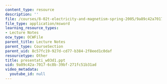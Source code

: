 ```yaml
---
content_type: resource
description: ''
file: /courses/8-02t-electricity-and-magnetism-spring-2005/9a89c42a70176c8b39bf271fc51b31ad_presentati_w03d1.ppt
file_type: application/msword
learning_resource_types:
- Lecture Notes
ocw_type: OCWFile
parent_title: Lecture Notes
parent_type: CourseSection
parent_uid: 8c57fc19-927d-cd77-b384-2f8eed1c0daf
resourcetype: Other
title: presentati_w03d1.ppt
uid: 9a89c42a-7017-6c8b-39bf-271fc51b31ad
video_metadata:
  youtube_id: null
---
```

